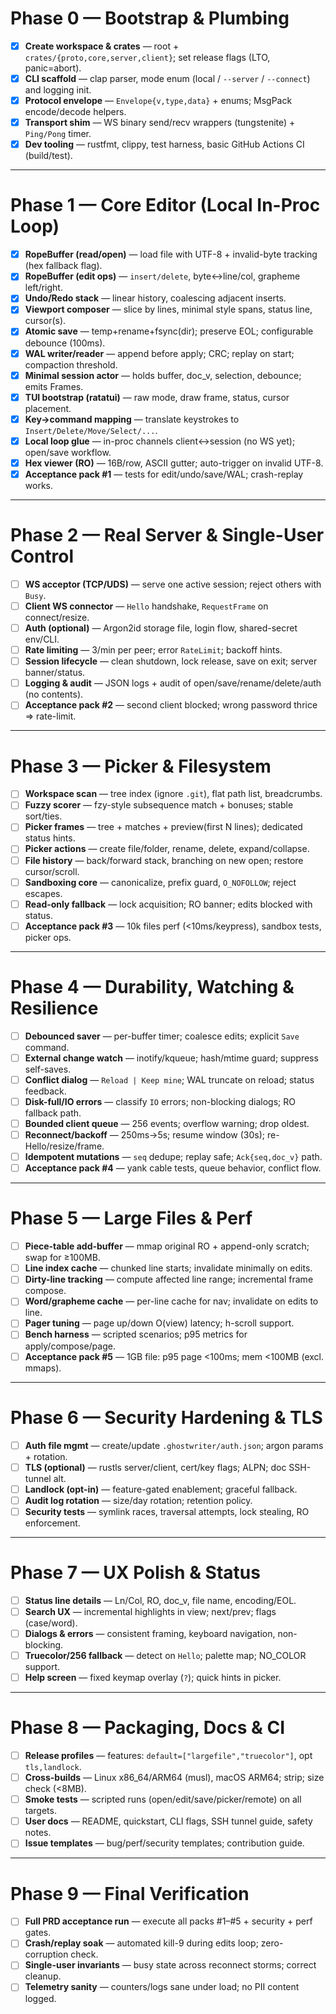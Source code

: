 # Phase 0 — Bootstrap & Plumbing

* [x] **Create workspace & crates** — root + `crates/{proto,core,server,client}`; set release flags (LTO, panic=abort).
* [x] **CLI scaffold** — clap parser, mode enum (local / `--server` / `--connect`) and logging init.
* [x] **Protocol envelope** — `Envelope{v,type,data}` + enums; MsgPack encode/decode helpers.
* [x] **Transport shim** — WS binary send/recv wrappers (tungstenite) + `Ping/Pong` timer.
* [x] **Dev tooling** — rustfmt, clippy, test harness, basic GitHub Actions CI (build/test).

---

# Phase 1 — Core Editor (Local In-Proc Loop)

* [x] **RopeBuffer (read/open)** — load file with UTF-8 + invalid-byte tracking (hex fallback flag).
* [x] **RopeBuffer (edit ops)** — `insert/delete`, byte↔line/col, grapheme left/right.
* [x] **Undo/Redo stack** — linear history, coalescing adjacent inserts.
* [x] **Viewport composer** — slice by lines, minimal style spans, status line, cursor(s).
* [x] **Atomic save** — temp+rename+fsync(dir); preserve EOL; configurable debounce (100ms).
* [x] **WAL writer/reader** — append before apply; CRC; replay on start; compaction threshold.
* [x] **Minimal session actor** — holds buffer, doc\_v, selection, debounce; emits Frames.
* [x] **TUI bootstrap (ratatui)** — raw mode, draw frame, status, cursor placement.
* [x] **Key→command mapping** — translate keystrokes to `Insert/Delete/Move/Select/...`.
* [x] **Local loop glue** — in-proc channels client↔session (no WS yet); open/save workflow.
* [x] **Hex viewer (RO)** — 16B/row, ASCII gutter; auto-trigger on invalid UTF-8.
* [x] **Acceptance pack #1** — tests for edit/undo/save/WAL; crash-replay works.

---

# Phase 2 — Real Server & Single-User Control

* [ ] **WS acceptor (TCP/UDS)** — serve one active session; reject others with `Busy`.
* [ ] **Client WS connector** — `Hello` handshake, `RequestFrame` on connect/resize.
* [ ] **Auth (optional)** — Argon2id storage file, login flow, shared-secret env/CLI.
* [ ] **Rate limiting** — 3/min per peer; error `RateLimit`; backoff hints.
* [ ] **Session lifecycle** — clean shutdown, lock release, save on exit; server banner/status.
* [ ] **Logging & audit** — JSON logs + audit of open/save/rename/delete/auth (no contents).
* [ ] **Acceptance pack #2** — second client blocked; wrong password thrice ⇒ rate-limit.

---

# Phase 3 — Picker & Filesystem

* [ ] **Workspace scan** — tree index (ignore `.git`), flat path list, breadcrumbs.
* [ ] **Fuzzy scorer** — fzy-style subsequence match + bonuses; stable sort/ties.
* [ ] **Picker frames** — tree + matches + preview(first N lines); dedicated status hints.
* [ ] **Picker actions** — create file/folder, rename, delete, expand/collapse.
* [ ] **File history** — back/forward stack, branching on new open; restore cursor/scroll.
* [ ] **Sandboxing core** — canonicalize, prefix guard, `O_NOFOLLOW`; reject escapes.
* [ ] **Read-only fallback** — lock acquisition; RO banner; edits blocked with status.
* [ ] **Acceptance pack #3** — 10k files perf (<10ms/keypress), sandbox tests, picker ops.

---

# Phase 4 — Durability, Watching & Resilience

* [ ] **Debounced saver** — per-buffer timer; coalesce edits; explicit `Save` command.
* [ ] **External change watch** — inotify/kqueue; hash/mtime guard; suppress self-saves.
* [ ] **Conflict dialog** — `Reload | Keep mine`; WAL truncate on reload; status feedback.
* [ ] **Disk-full/IO errors** — classify `IO` errors; non-blocking dialogs; RO fallback path.
* [ ] **Bounded client queue** — 256 events; overflow warning; drop oldest.
* [ ] **Reconnect/backoff** — 250ms→5s; resume window (30s); re-Hello/resize/frame.
* [ ] **Idempotent mutations** — `seq` dedupe; replay safe; `Ack{seq,doc_v}` path.
* [ ] **Acceptance pack #4** — yank cable tests, queue behavior, conflict flow.

---

# Phase 5 — Large Files & Perf

* [ ] **Piece-table add-buffer** — mmap original RO + append-only scratch; swap for ≥100MB.
* [ ] **Line index cache** — chunked line starts; invalidate minimally on edits.
* [ ] **Dirty-line tracking** — compute affected line range; incremental frame compose.
* [ ] **Word/grapheme cache** — per-line cache for nav; invalidate on edits to line.
* [ ] **Pager tuning** — page up/down O(view) latency; h-scroll support.
* [ ] **Bench harness** — scripted scenarios; p95 metrics for apply/compose/page.
* [ ] **Acceptance pack #5** — 1GB file: p95 page <100ms; mem <100MB (excl. mmaps).

---

# Phase 6 — Security Hardening & TLS

* [ ] **Auth file mgmt** — create/update `.ghostwriter/auth.json`; argon params + rotation.
* [ ] **TLS (optional)** — rustls server/client, cert/key flags; ALPN; doc SSH-tunnel alt.
* [ ] **Landlock (opt-in)** — feature-gated enablement; graceful fallback.
* [ ] **Audit log rotation** — size/day rotation; retention policy.
* [ ] **Security tests** — symlink races, traversal attempts, lock stealing, RO enforcement.

---

# Phase 7 — UX Polish & Status

* [ ] **Status line details** — Ln/Col, RO, doc\_v, file name, encoding/EOL.
* [ ] **Search UX** — incremental highlights in view; next/prev; flags (case/word).
* [ ] **Dialogs & errors** — consistent framing, keyboard navigation, non-blocking.
* [ ] **Truecolor/256 fallback** — detect on `Hello`; palette map; NO\_COLOR support.
* [ ] **Help screen** — fixed keymap overlay (`?`); quick hints in picker.

---

# Phase 8 — Packaging, Docs & CI

* [ ] **Release profiles** — features: `default=["largefile","truecolor"]`, opt `tls,landlock`.
* [ ] **Cross-builds** — Linux x86\_64/ARM64 (musl), macOS ARM64; strip; size check (<8MB).
* [ ] **Smoke tests** — scripted runs (open/edit/save/picker/remote) on all targets.
* [ ] **User docs** — README, quickstart, CLI flags, SSH tunnel guide, safety notes.
* [ ] **Issue templates** — bug/perf/security templates; contribution guide.

---

# Phase 9 — Final Verification

* [ ] **Full PRD acceptance run** — execute all packs #1–#5 + security + perf gates.
* [ ] **Crash/replay soak** — automated kill-9 during edits loop; zero-corruption check.
* [ ] **Single-user invariants** — busy state across reconnect storms; correct cleanup.
* [ ] **Telemetry sanity** — counters/logs sane under load; no PII content logged.
